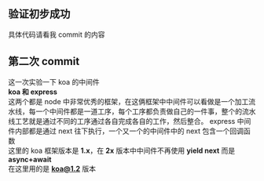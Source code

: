 ## 验证初步成功   
具体代码请看我 commit 的内容  
## 第二次 commit  
这一次实验一下 koa 的中间件    
**koa 和 express**     
这两个都是 node 中非常优秀的框架，在这俩框架中中间件可以看做是一个加工流水线，每一个中间件都是一道工序，每个工序都负责做自己的一件事，整个的流水线工艺就是通过不同的工序通过各自完成各自的工作，然后整合。 express 中间件内部都是通过 next 往下执行，一个又一个的中间件中的 next 包含一个回调函数   
这里的 koa 框架版本是 **1.x**，在 **2x** 版本中中间件不再使用 **yield next** 而是 **async+await**     
在这里用的是 **koa@1.2** 版本